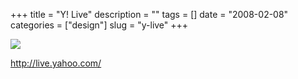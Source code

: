 +++
title = "Y! Live"
description = ""
tags = []
date = "2008-02-08"
categories = ["design"]
slug = "y-live"
+++


 

  <div id="screens-thumbs" class="clearfix">
    <div class="txt-center" id="design-submission"><a href="http://live.yahoo.com/"><img id='bluga-thumbnail-960' class='bluga-thumbnail large' src='//media.konigi.com/bluga/
wt47f27ef0a38b3_0.jpg'/></a></div>  
  </div>   
<p><a href="http://live.yahoo.com/">http://live.yahoo.com/</a></p>





